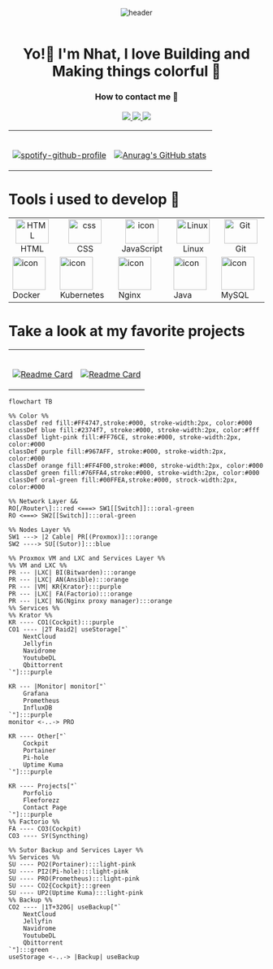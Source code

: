 <!--Header-->
<header>

![header](https://capsule-render.vercel.app/api?type=wave&color=0:76C4FF,100:4FFFDF&height=300&section=header&text=YEET&fontSize=90)

</header>

<!--Greeting-->
<h1 align="center">
    Yo!👋 I'm Nhat, I love <b>Building</b> and <b>Making</b> things colorful 🎨
</h1>

<!--Contact-->
<h3 align="center">
    How to contact me 🤔
    <br><br>
    <a href="https://www.facebook.com/profile.php?id=100091778170480">
        <img src="https://img.shields.io/badge/Facebook-1877F2?style=for-the-badge&logo=facebook&logoColor=white">
    </a>
    <a href="https://www.instagram.com/tmn_nhat/">
        <img src="https://img.shields.io/badge/Instagram-E4405F?style=for-the-badge&logo=instagram&logoColor=white">
    </a>
    <a href="https://www.linkedin.com/in/nh%E1%BA%ADt-tr%C6%B0%C6%A1ng-420723278/">
        <img src="https://img.shields.io/badge/LinkedIn-0077B5?style=for-the-badge&logo=linkedin&logoColor=white">
    </a>
</h3>

<!--Stat & Spotify dash-->
<table width="100%">
 <tr>
   <td width="50%">

&nbsp; <br> [![spotify-github-profile](https://spotify-github-profile.vercel.app/api/view?uid=317mmez3p642s7bangddhiopxeua&cover_image=true&theme=novatorem&show_offline=false&background_color=121212&interchange=true&bar_color=8e52ff&bar_color_cover=false)](https://github.com/kittinan/spotify-github-profile)

   </td>
   <td width="50%">

&nbsp; <br> [![Anurag's GitHub stats](https://github-readme-stats.vercel.app/api?username=Fleeforezz&show_icons=true&theme=nightowl)](https://github.com/anuraghazra/github-readme-stats)

   </td>
 </tr>
</table>

<!--Skills-->
<h1> 
    Tools i used to develop 💪 
</h1>

<table width="100%">
    <tr>
        <td align="center" width="15%">
            <img src="https://skillicons.dev/icons?i=html" width="65" height="48" alt="HTML" />
            <br> HTML
        </td>
        <td align="center" width="15%">
            <img src="https://skillicons.dev/icons?i=css" width="65" height="48" alt="css" />
            <br> CSS
        </td>
        <td align="center" width="15%">
            <img src="https://techstack-generator.vercel.app/js-icon.svg" alt="icon" width="65" height="48" />
            <br> JavaScript
        </td>
        <td align="center" width="15%">
            <img src="https://skillicons.dev/icons?i=linux" width="65" height="48" 
            alt="Linux" />
            <br> Linux
        </td>
        <td align="center" width="15%">
            <img src="https://skillicons.dev/icons?i=git" width="65" height="48" alt="Git" />
            <br> Git
        </td>
    </tr>
    <tr width="100%">
        <td algin="center" width="15%">
            <img src="https://techstack-generator.vercel.app/docker-icon.svg" alt="icon" width="65" height="65" />
            <br> Docker
        </td>
        <td algin="center" width="15%">
            <img src="https://techstack-generator.vercel.app/kubernetes-icon.svg" alt="icon" width="65" height="65" />
            <br> Kubernetes
        </td>
        <td algin="center" width="15%">
            <img src="https://techstack-generator.vercel.app/nginx-icon.svg" alt="icon" width="65" height="65" />
            <br> Nginx
        </td>
        <td algin="center" width="15%">
            <img src="https://techstack-generator.vercel.app/java-icon.svg" alt="icon" width="65" height="65" />
            <br> Java
        </td>
        <td algin="center" width="15%">
            <img src="https://techstack-generator.vercel.app/mysql-icon.svg" alt="icon" width="65" height="65" />
            <br> MySQL
        </td>
    </tr>
</table>

<!-- Favorite project -->
<h1>
    Take a look at my favorite projects
</h1>

<table width="100%">
 <tr>
   <td width="50%">

&nbsp; <br> [![Readme Card](https://github-readme-stats.vercel.app/api/pin/?username=fleeforezz&repo=Portfolio&theme=nightowl)](https://github.com/fleeforezz/Portfolio)

   </td>
   <td width="50%">

&nbsp; <br> [![Readme Card](https://github-readme-stats.vercel.app/api/pin/?username=fleeforezz&repo=Contact_page&theme=rose_pine)](https://github.com/fleeforezz/Portfolio)

   </td>
 </tr>
</table>

```mermaid
flowchart TB

%% Color %%
classDef red fill:#FF4747,stroke:#000, stroke-width:2px, color:#000
classDef blue fill:#2374f7, stroke:#000, stroke-width:2px, color:#fff
classDef light-pink fill:#FF76CE, stroke:#000, stroke-width:2px, color:#000
classDef purple fill:#967AFF, stroke:#000, stroke-width:2px, color:#000
classDef orange fill:#FF4F00,stroke:#000, stroke-width:2px, color:#000
classDef green fill:#76FFA4,stroke:#000, stroke-width:2px, color:#000
classDef oral-green fill:#00FFEA,stroke:#000, strock-width:2px, color:#000

%% Network Layer &&
RO[/Router\]:::red <===> SW1[[Switch]]:::oral-green
RO <===> SW2[[Switch]]:::oral-green

%% Nodes Layer %%
SW1 ---> |2 Cable| PR[(Proxmox)]:::orange
SW2 ----> SU[(Sutor)]:::blue

%% Proxmox VM and LXC and Services Layer %%
%% VM and LXC %%
PR --- |LXC| BI(Bitwarden):::orange
PR --- |LXC| AN(Ansible):::orange
PR --- |VM| KR{Krator}:::purple
PR --- |LXC| FA(Factorio):::orange
PR --- |LXC| NG(Nginx proxy manager):::orange
%% Services %%
%% Krator %%
KR ---- CO1(Cockpit):::purple
CO1 ---- |2T Raid2| useStorage["`
	NextCloud
	Jellyfin
	Navidrome
	YoutubeDL
	Qbittorrent
`"]:::purple

KR --- |Monitor| monitor["`
	Grafana
	Prometheus
	InfluxDB
`"]:::purple
monitor <-..-> PRO

KR ---- Other["`
	Cockpit
	Portainer
	Pi-hole
	Uptime Kuma
`"]:::purple

KR ---- Projects["`
	Porfolio
	Fleeforezz
	Contact Page
`"]:::purple
%% Factorio %%
FA ---- CO3(Cockpit)
CO3 ---- SY(Syncthing)

%% Sutor Backup and Services Layer %%
%% Services %%
SU ---- PO2(Portainer):::light-pink
SU ---- PI2(Pi-hole):::light-pink
SU ---- PRO(Prometheus):::light-pink
SU ---- CO2{Cockpit}:::green
SU ---- UP2(Uptime Kuma):::light-pink
%% Backup %%
CO2 ---- |1T+320G| useBackup["`
	NextCloud
	Jellyfin
	Navidrome
	YoutubeDL
	Qbittorrent
`"]:::green
useStorage <-..-> |Backup| useBackup
```


